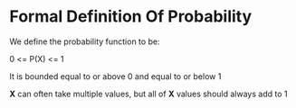 # Formal Definition Of Probability

We define the probability function to be:

0 <= P(X) <= 1

It is bounded equal to or above 0 and equal to or below 1

**X** can often take multiple values, but all of **X** values should always add to 1
